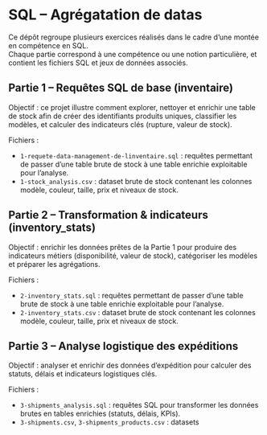 # SQL – Agrégatation de datas

Ce dépôt regroupe plusieurs exercices réalisés dans le cadre d’une montée en compétence en SQL.  
Chaque partie correspond à une compétence ou une notion particulière, et contient les fichiers SQL et jeux de données associés.

## Partie 1 – Requêtes SQL de base (inventaire)

Objectif : ce projet illustre comment explorer, nettoyer et enrichir une table de stock afin de créer des identifiants produits uniques, classifier les modèles, et calculer des indicateurs clés (rupture, valeur de stock).

Fichiers :
- `1-requete-data-management-de-linventaire.sql` : requêtes permettant de passer d’une table brute de stock à une table enrichie exploitable pour l’analyse.
- `1-stock_analysis.csv` : dataset brute de stock contenant les colonnes modèle, couleur, taille, prix et niveaux de stock.

## Partie 2 – Transformation & indicateurs (inventory_stats)

Objectif : enrichir les données prêtes de la Partie 1 pour produire des indicateurs métiers (disponibilité, valeur de stock), catégoriser les modèles et préparer les agrégations.

Fichiers :
- `2-inventory_stats.sql` : requêtes permettant de passer d’une table brute de stock à une table enrichie exploitable pour l’analyse.
- `2-inventory_stats.csv` : dataset brute de stock contenant les colonnes modèle, couleur, taille, prix et niveaux de stock.

## Partie 3 – Analyse logistique des expéditions

Objectif : analyser et enrichir des données d’expédition pour calculer des statuts, délais et indicateurs logistiques clés.

Fichiers :
- `3-shipments_analysis.sql` : requêtes SQL pour transformer les données brutes en tables enrichies (statuts, délais, KPIs).
- `3-shipments.csv`, `3-shipments_products.csv` : datasets
